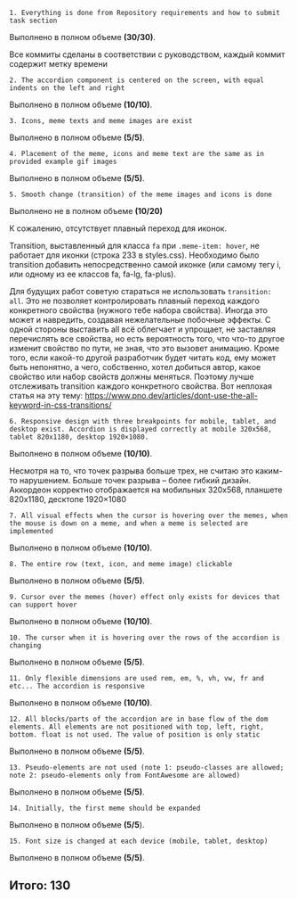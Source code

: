 `1. Everything is done from Repository requirements and how to submit task section`

Выполнено в полном объеме **(30/30)**.

Все коммиты сделаны в соответствии с руководством, каждый коммит содержит метку времени

`2. The accordion component is centered on the screen, with equal indents on the left and right`

Выполнено в полном объеме **(10/10)**.

`3. Icons, meme texts and meme images are exist`

Выполнено в полном объеме **(5/5)**.

`4. Placement of the meme, icons and meme text are the same as in provided example gif images`

Выполнено в полном объеме **(5/5)**.

`5. Smooth change (transition) of the meme images and icons is done`

Выполнено не в полном объеме **(10/20)**

К сожалению, отсутствует плавный переход для иконок.

Transition, выставленный для класса `fa` при `.meme-item: hover`, не работает для иконки (строка 233 в styles.css).
Необходимо было transition добавить непосредственно самой иконке (или самому тегу i, или одному из ее классов fa, fa-lg, fa-plus).

Для будущих работ советую стараться не использовать `transition: all`. Это не позволяет контролировать плавный переход каждого конкретного свойства (нужного тебе набора свойства). Иногда это может и навредить, создавая нежелательные побочные эффекты. С одной стороны выставить all всё облегчает и упрощает, не заставляя перечислять все свойства, но есть вероятность того, что что-то другое изменит свойство по пути, не зная, что это вызовет анимацию. Кроме того, если какой-то другой разработчик будет читать код, ему может быть непонятно, а чего, собственно, хотел добиться автор, какое свойство или набор свойств должны меняться. Поэтому лучше отслеживать transition каждого конкретного свойства.
Вот неплохая статья на эту тему: https://www.pno.dev/articles/dont-use-the-all-keyword-in-css-transitions/

`6. Responsive design with three breakpoints for mobile, tablet, and desktop exist. Accordion is displayed correctly at mobile 320x568, tablet 820x1180, desktop 1920×1080.`

Выполнено в полном объеме **(10/10)**.

Несмотря на то, что точек разрыва больше трех, не считаю это каким-то нарушением. Больше точек разрыва – более гибкий дизайн.
Аккордеон корректно отображается на мобильных 320x568, планшете 820x1180, десктопе 1920×1080

`7. All visual effects when the cursor is hovering over the memes, when the mouse is down on a meme, and when a meme is selected are implemented`

Выполнено в полном объеме **(10/10)**.

`8. The entire row (text, icon, and meme image) clickable`

Выполнено в полном объеме **(5/5)**.

`9. Cursor over the memes (hover) effect only exists for devices that can support hover`

Выполнено в полном объеме **(10/10)**.

`10. The cursor when it is hovering over the rows of the accordion is changing`

Выполнено в полном объеме **(5/5)**.

`11. Only flexible dimensions are used rem, em, %, vh, vw, fr and etc... The accordion is responsive`

Выполнено в полном объеме **(10/10)**.

`12. All blocks/parts of the accordion are in base flow of the dom elements. All elements are not positioned with top, left, right, bottom. float is not used. The value of position is only static`

Выполнено в полном объеме **(5/5)**.

`13. Pseudo-elements are not used (note 1: pseudo-classes are allowed; note 2: pseudo-elements only from FontAwesome are allowed)`

Выполнено в полном объеме **(5/5)**.

`14. Initially, the first meme should be expanded`

Выполнено в полном объеме **(5/5**).

`15. Font size is changed at each device (mobile, tablet, desktop)`

Выполнено в полном объеме **(5/5)**.

## Итого: 130
